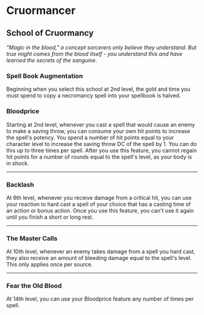 Cruormancer
===========

School of Cruormancy
--------------------

_"Magic in the blood," a concept sorcerers only believe they understand. But true might comes from the blood itself - you understand this and have learned the secrets of the sanguine._ 

### Spell Book Augmentation

Beginning when you select this school at 2nd level, the gold and time you must spend to copy a necromancy spell into your spellbook is halved. 

### Bloodprice

Starting at 2nd level, whenever you cast a spell that would cause an enemy to make a saving throw, you can consume your own hit points to increase the spell's potency. You spend a number of hit points equal to your character level to increase the saving throw DC of the spell by 1. You can do this up to three times per spell.  After you use this feature, you cannot regain hit points for a number of rounds equal to the spell's level, as your body is in shock.

* * *

### Backlash

At 6th level, whenever you receive damage from a critical hit, you can use your reaction to hard cast a spell of your choice that has a casting time of an action or bonus action.  Once you use this feature, you can't use it again until you finish a short or long rest.

* * *

### The Master Calls

At 10th level, whenever an enemy takes damage from a spell you hard cast, they also receive an amount of bleeding damage equal to the spell's level. This only applies once per source.

* * *

### Fear the Old Blood

At 14th level, you can use your Bloodprice feature any number of times per spell.